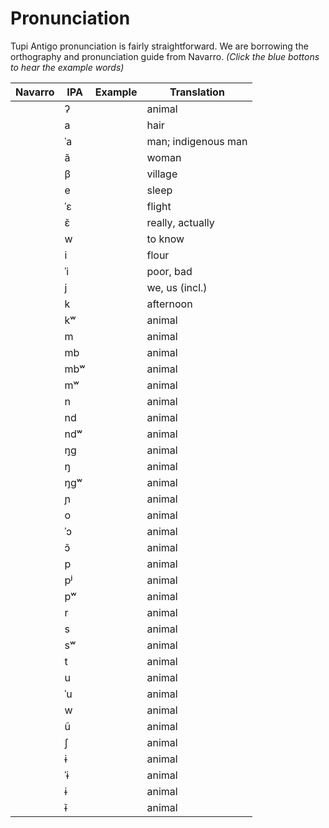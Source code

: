 # Pronunciation

Tupi Antigo pronunciation is fairly straightforward. We are borrowing the orthography and pronunciation guide from Navarro. _(Click the blue bottons to hear the example words)_

| Navarro | IPA | Example | Translation |
| ------- | --- | ------- | ----------- |
| <sound sound="'" />   | ʔ       | <root type="noun"  root="so'o" /> | animal |
| <sound sound="a" />   | a       | <root type="noun" root="'aba" /> | hair |
| <sound sound="á" />   | ˈa      | <root type="noun" root="abá" /> | man; indigenous man |
| <sound sound="ã" />   | ã       | <root type="noun"  root="kunhã" /> | woman |
| <sound sound="b" />   | β       | <root type="noun" entryNumber=1 root="taba" /> | village |
| <sound sound="e" />   | e       | <root root="ker" /> | sleep |
| <sound sound="é" />   | ˈɛ      | <root root="bebé" /> | flight |
| <sound sound="ẽ" />   | ɛ̃      | <root root="anhẽ" /> | really, actually |
| <sound sound="gû" />   | w       | <root root="kugûab" /> | to know |
| <sound sound="i" />   | i       | <root root="u'i" /> | flour |
| <sound sound="í" />   | ˈi      | <root type=noun root="aíba" /> | poor, bad |
| <sound sound="î" />   | j       | <root root="îandé" /> | we, us (incl.) |
| <sound sound="k" />   | k       | <root tpye=noun root="karuka" /> | afternoon |
| <sound sound="kû" />  | kʷ      | <root root="so'o" /> | animal |
| <sound sound="m" />   | m       | <root root="so'o" /> | animal |
| <sound sound="mb" />  | mb      | <root root="so'o" /> | animal |
| <sound sound="mbû" /> | mbʷ     | <root root="so'o" /> | animal |
| <sound sound="mû" />  | mʷ      | <root root="so'o" /> | animal |
| <sound sound="n" />   | n       | <root root="so'o" /> | animal |
| <sound sound="nd" />  | nd      | <root root="so'o" /> | animal |
| <sound sound="ndû" /> | ndʷ     | <root root="so'o" /> | animal |
| <sound sound="ng" />  | ŋɡ      | <root root="so'o" /> | animal |
| <sound sound="ng" />  | ŋ       | <root root="so'o" /> | animal |
| <sound sound="ngû" /> | ŋɡʷ     | <root root="so'o" /> | animal |
| <sound sound="nh" />  | ɲ       | <root root="so'o" /> | animal |
| <sound sound="o" />   | o       | <root root="so'o" /> | animal |
| <sound sound="ó" />   | ˈɔ      | <root root="so'o" /> | animal |
| <sound sound="õ" />   | ɔ̃      | <root root="so'o" /> | animal |
| <sound sound="p" />   | p       | <root root="so'o" /> | animal |
| <sound sound="pî" />  | pʲ      | <root root="so'o" /> | animal |
| <sound sound="pû" />  | pʷ      | <root root="so'o" /> | animal |
| <sound sound="r" />   | r       | <root root="so'o" /> | animal |
| <sound sound="s" />   | s       | <root root="so'o" /> | animal |
| <sound sound="sû" />  | sʷ      | <root root="so'o" /> | animal |
| <sound sound="t" />   | t       | <root root="so'o" /> | animal |
| <sound sound="u" />   | u       | <root root="so'o" /> | animal |
| <sound sound="ú" />   | ˈu      | <root root="so'o" /> | animal |
| <sound sound="û" />   | w       | <root root="so'o" /> | animal |
| <sound sound="ũ" />   | ũ       | <root root="so'o" /> | animal |
| <sound sound="x" />   | ʃ       | <root root="so'o" /> | animal |
| <sound sound="y" />   | ɨ       | <root root="so'o" /> | animal |
| <sound sound="ý" />   | ˈɨ      | <root root="so'o" /> | animal |
| <sound sound="ŷ" />   | ɨ       | <root root="so'o" /> | animal |
| <sound sound="ỹ" />   | ɨ̃      | <root root="so'o" /> | animal |
